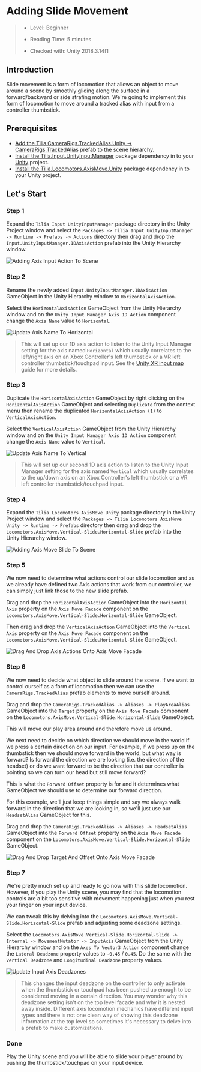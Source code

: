 # Adding Slide Movement

> * Level: Beginner
>
> * Reading Time: 5 minutes
>
> * Checked with: Unity 2018.3.14f1

## Introduction

Slide movement is a form of locomotion that allows an object to move around a scene by smoothly gliding along the surface in a forward/backward or side strafing motion. We're going to implement this form of locomotion to move around a tracked alias with input from a controller thumbstick.

## Prerequisites

* [Add the Tilia.CameraRigs.TrackedAlias.Unity -> CameraRigs.TrackedAlias] prefab to the scene hierarchy.
* [Install the Tilia.Input.UnityInputManager] package dependency in to your [Unity] project.
* [Install the Tilia.Locomotors.AxisMove.Unity] package dependency in to your Unity project.

## Let's Start

### Step 1

Expand the `Tilia Input UnityInputManager` package directory in the Unity Project window and select the `Packages -> Tilia Input UnityInputManager -> Runtime -> Prefabs -> Actions` directory then drag and drop the `Input.UnityInputManager.1DAxisAction` prefab into the Unity Hierarchy window.

![Adding Axis Input Action To Scene](assets/images/AddingAxisInputActionToScene.png)

### Step 2

Rename the newly added `Input.UnityInputManager.1DAxisAction` GameObject in the Unity Hierarchy window to `HorizontalAxisAction`.

Select the `HorizontalAxisAction` GameObject from the Unity Hierarchy window and on the `Unity Input Manager Axis 1D Action` component change the `Axis Name` value to `Horizontal`.

![Update Axis Name To Horizontal](assets/images/UpdateAxisNameToHorizontal.png)

> This will set up our 1D axis action to listen to the Unity Input Manager setting for the axis named `Horizontal` which usually correlates to the left/right axis on an Xbox Controller's left thumbstick or a VR left controller thumbstick/touchpad input. See the [Unity XR input map] guide for more details.

### Step 3

Duplicate the `HorizontalAxisAction` GameObject by right clicking on the `HorizontalAxisAction` GameObject and selecting `Duplicate` from the context menu then rename the duplicated `HorizontalAxisAction (1)` to `VerticalAxisAction`.

Select the `VerticalAxisAction` GameObject from the Unity Hierarchy window and on the `Unity Input Manager Axis 1D Action` component change the `Axis Name` value to `Vertical`.

![Update Axis Name To Vertical](assets/images/UpdateAxisNameToVertical.png)

> This will set up our second 1D axis action to listen to the Unity Input Manager setting for the axis named `Vertical` which usually correlates to the up/down axis on an Xbox Controller's left thumbstick or a VR left controller thumbstick/touchpad input.

### Step 4

Expand the `Tilia Locomotors AxisMove Unity` package directory in the Unity Project window and select the `Packages -> Tilia Locomotors AxisMove Unity -> Runtime -> Prefabs` directory then drag and drop the `Locomotors.AxisMove.Vertical-Slide.Horizontal-Slide` prefab into the Unity Hierarchy window.

![Adding Axis Move Slide To Scene](assets/images/AddingAxisMoveSlideToScene.png)

### Step 5

We now need to determine what actions control our slide locomotion and as we already have defined two Axis actions that work from our controller, we can simply just link those to the new slide prefab.

Drag and drop the `HorizontalAxisAction` GameObject into the `Horizontal Axis` property on the `Axis Move Facade` component on the `Locomotors.AxisMove.Vertical-Slide.Horizontal-Slide` GameObject.

Then drag and drop the `VerticalAxisAction` GameObject into the `Vertical Axis` property on the `Axis Move Facade` component on the `Locomotors.AxisMove.Vertical-Slide.Horizontal-Slide` GameObject.

![Drag And Drop Axis Actions Onto Axis Move Facade](assets/images/DragAndDropAxisActionsOntoAxisMoveFacade.png)

### Step 6

We now need to decide what object to slide around the scene. If we want to control ourself as a form of locomotion then we can use the `CameraRigs.TrackedAlias` prefab elements to move ourself around.

Drag and drop the `CameraRigs.TrackedAlias -> Aliases -> PlayAreaAlias` GameObject into the `Target` property on the `Axis Move Facade` component on the `Locomotors.AxisMove.Vertical-Slide.Horizontal-Slide` GameObject.

This will move our play area around and therefore move us around.

We next need to decide on which direction we should move in the world if we press a certain direction on our input. For example, if we press up on the thumbstick then we should move forward in the world, but what way is forward? Is forward the direction we are looking (i.e. the direction of the headset) or do we want forward to be the direction that our controller is pointing so we can turn our head but still move forward?

This is what the `Forward Offset` property is for and it determines what GameObject we should use to determine our forward direction.

For this example, we'll just keep things simple and say we always walk forward in the direction that we are looking in, so we'll just use our `HeadsetAlias` GameObject for this.

Drag and drop the `CameraRigs.TrackedAlias -> Aliases -> HeadsetAlias` GameObject into the `Forward Offset` property on the `Axis Move Facade` component on the `Locomotors.AxisMove.Vertical-Slide.Horizontal-Slide` GameObject.

![Drag And Drop Target And Offset Onto Axis Move Facade](assets/images/DragAndDropTargetAndOffsetOntoAxisMoveFacade.png)

### Step 7

We're pretty much set up and ready to go now with this slide locomotion. However, if you play the Unity scene, you may find that the locomotion controls are a bit too sensitive with movement happening just when you rest your finger on your input device.

We can tweak this by delving into the `Locomotors.AxisMove.Vertical-Slide.Horizontal-Slide` prefab and adjusting some deadzone settings.

Select the `Locomotors.AxisMove.Vertical-Slide.Horizontal-Slide -> Internal -> MovementMutator -> InputAxis` GameObject from the Unity Hierarchy window and on the `Axes To Vector3 Action` component change the `Lateral Deadzone` property values to `-0.45` / `0.45`. Do the same with the `Vertical Deadzone` and `Longitudinal Deadzone` property values.

![Update Input Axis Deadzones](assets/images/UpdateInputAxisDeadzones.png)

> This changes the input deadzone on the controller to only activate when the thumbstick or touchpad has been pushed up enough to be considered moving in a certain direction. You may wonder why this deadzone setting isn't on the top level facade and why it is nested away inside. Different axis locomotion mechanics have different input types and there is not one clean way of showing this deadzone information at the top level so sometimes it's necessary to delve into a prefab to make customizations.

### Done

Play the Unity scene and you will be able to slide your player around by pushing the thumbstick/touchpad on your input device.

[Add the Tilia.CameraRigs.TrackedAlias.Unity -> CameraRigs.TrackedAlias]: https://github.com/ExtendRealityLtd/Tilia.CameraRigs.TrackedAlias.Unity/tree/master/Documentation/HowToGuides/AddingATrackedAlias/README.md
[Install the Tilia.Input.UnityInputManager]: https://github.com/ExtendRealityLtd/Tilia.Input.UnityInputManager/tree/master/Documentation/HowToGuides/Installation/README.md
[Install the Tilia.Locomotors.AxisMove.Unity]: ../Installation/README.md 
[Unity]: https://unity3d.com/
[Unity XR input map]: https://docs.unity3d.com/2018.3/Documentation/Manual/xr_input.html
